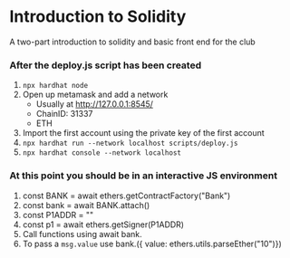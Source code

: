 # Introduction to Solidity
A two-part introduction to solidity and basic front end for the club

### After the deploy.js script has been created
1. `npx hardhat node`
2. Open up metamask and add a network 
    * Usually at http://127.0.0.1:8545/
    * ChainID: 31337
    * ETH
3. Import the first account using the private key of the first account
4. `npx hardhat run --network localhost scripts/deploy.js`
5. `npx hardhat console --network localhost`

### At this point you should be in an interactive JS environment
1. const BANK = await ethers.getContractFactory("Bank")
2. const bank = await BANK.attach(<contract>)
3. const P1ADDR = "<acct0 public key>"
4. const p1 = await ethers.getSigner(P1ADDR)
5. Call functions using await bank.<function>
6. To pass a `msg.value` use bank.<function>({ value: ethers.utils.parseEther("10")})
